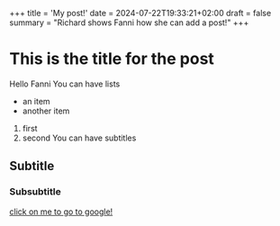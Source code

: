 +++
title = 'My post!'
date = 2024-07-22T19:33:21+02:00
draft = false
summary = "Richard shows Fanni how she can add a post!"
+++

# This is the title for the post
Hello Fanni
You can have lists
- an item
- another item
1. first
2. second
You can have subtitles
## Subtitle
### Subsubtitle
[click on me to go to google!](http://google.com)